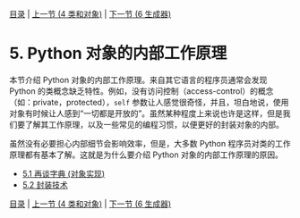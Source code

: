 [目录](../Contents.md) \| [上一节 (4 类和对象)](../04_Classes_objects/00_Overview.md) \| [下一节 (6 生成器)](../06_Generators/00_Overview.md)

# 5. Python 对象的内部工作原理

本节介绍 Python 对象的内部工作原理。来自其它语言的程序员通常会发现 Python 的类概念缺乏特性。例如，没有访问控制（access-control）的概念（如：private，protected），`self` 参数让人感觉很奇怪，并且，坦白地说，使用对象有时候让人感到“一切都是开放的”。虽然某种程度上来说也许是这样，但是我们要了解其工作原理，以及一些常见的编程习惯，以便更好的封装对象的内部。

虽然没有必要担心内部细节会影响效率，但是，大多数 Python 程序员对类的工作原理都有基本了解。这就是为什么要介绍 Python 对象的内部工作原理的原因。

* [5.1 再谈字典 (对象实现)](01_Dicts_revisited.md)
* [5.2 封装技术](02_Classes_encapsulation.md)

[目录](../Contents.md) \| [上一节 (4 类和对象)](../04_Classes_objects/00_Overview.md) \| [下一节 (6 生成器)](../06_Generators/00_Overview.md)

